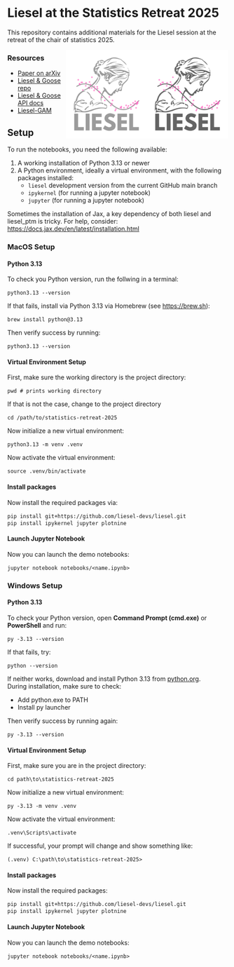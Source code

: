 # Liesel at the Statistics Retreat 2025

This repository contains additional materials for the Liesel session at the retreat of the chair of statistics 2025.


<img src="https://raw.githubusercontent.com/liesel-devs/liesel/main/misc/logo/logo-light.png#gh-light-mode-only" alt="logo" align="right" width="185">
<img src="https://raw.githubusercontent.com/liesel-devs/liesel/main/misc/logo/logo-dark.png#gh-dark-mode-only" alt="logo" align="right" width="185">


### Resources

- [Paper on arXiv](https://arxiv.org/abs/2209.10975)
- [Liesel & Goose repo](https://github.com/liesel-devs/liesel)
- [Liesel & Goose API docs](https://docs.liesel-project.org)
- [Liesel-GAM](https://github.com/liesel-devs/liesel_gam)


## Setup

To run the notebooks, you need the following available:

1. A working installation of Python 3.13 or newer
2. A Python environment, ideally a virtual environment, with the following packages installed:
    - `liesel` development version from the current GitHub main branch
    - `ipykernel` (for running a jupyter notebook)
    - `jupyter` (for running a jupyter notebook)

Sometimes the installation of Jax, a key dependency of both liesel and liesel_ptm is
tricky. For help, consider: https://docs.jax.dev/en/latest/installation.html

### MacOS Setup

#### Python 3.13

To check you Python version, run the follwing in a terminal:

```
python3.13 --version
```

If that fails, install via Python 3.13 via Homebrew (see https://brew.sh):

```
brew install python@3.13
```

Then verify success by running:

```
python3.13 --version
```

#### Virtual Environment Setup


First, make sure the working directory is the project directory:

```
pwd # prints working directory
```

If that is not the case, change to the project directory

```
cd /path/to/statistics-retreat-2025
```

Now initialize a new virtual environment:

```
python3.13 -m venv .venv
```

Now activate the virtual environment:

```
source .venv/bin/activate
```


#### Install packages

Now install the required packages via:

```
pip install git+https://github.com/liesel-devs/liesel.git
pip install ipykernel jupyter plotnine
```

#### Launch Jupyter Notebook

Now you can launch the demo notebooks:

```
jupyter notebook notebooks/<name.ipynb>
```


### Windows Setup

#### Python 3.13

To check your Python version, open **Command Prompt (cmd.exe)** or **PowerShell** and run:

```
py -3.13 --version
```

If that fails, try:

```
python --version
```

If neither works, download and install Python 3.13 from [python.org](https://www.python.org/downloads/).  
During installation, make sure to check:
- Add python.exe to PATH
- Install py launcher

Then verify success by running again:

```
py -3.13 --version
```


#### Virtual Environment Setup

First, make sure you are in the project directory:

```
cd path\to\statistics-retreat-2025
```

Now initialize a new virtual environment:

```
py -3.13 -m venv .venv
```

Now activate the virtual environment:

```
.venv\Scripts\activate
```

If successful, your prompt will change and show something like:

```
(.venv) C:\path\to\statistics-retreat-2025>
```


#### Install packages

Now install the required packages:

```
pip install git+https://github.com/liesel-devs/liesel.git
pip install ipykernel jupyter plotnine
```


#### Launch Jupyter Notebook

Now you can launch the demo notebooks:

```
jupyter notebook notebooks/<name.ipynb>
```
